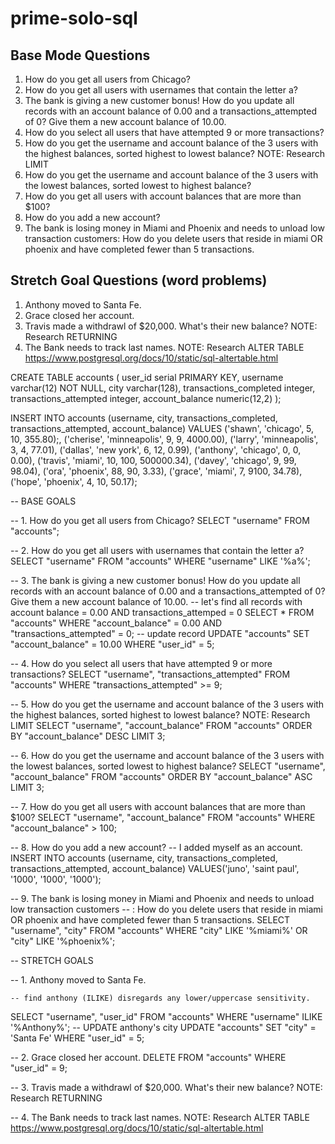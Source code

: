 # prime-solo-sql


## Base Mode Questions
1. How do you get all users from Chicago?
2. How do you get all users with usernames that contain the letter a?
3. The bank is giving a new customer bonus! How do you update all records with an account balance of 0.00 and a transactions_attempted of 0? Give them a new account balance of 10.00.
4. How do you select all users that have attempted 9 or more transactions?
5. How do you get the username and account balance of the 3 users with the highest balances, sorted highest to lowest balance? NOTE: Research LIMIT
6. How do you get the username and account balance of the 3 users with the lowest balances, sorted lowest to highest balance?
7. How do you get all users with account balances that are more than $100?
8. How do you add a new account?
9. The bank is losing money in Miami and Phoenix and needs to unload low transaction customers: How do you delete users that reside in miami OR phoenix and have completed fewer than 5 transactions.

## Stretch Goal Questions (word problems)
1. Anthony moved to Santa Fe.
2. Grace closed her account.
3. Travis made a withdrawl of $20,000. What's their new balance? NOTE: Research RETURNING
4. The Bank needs to track last names. NOTE: Research ALTER TABLE https://www.postgresql.org/docs/10/static/sql-altertable.html


CREATE TABLE accounts (
    user_id serial PRIMARY KEY,
    username varchar(12) NOT NULL,
    city varchar(128),
    transactions_completed integer,
    transactions_attempted integer,
    account_balance numeric(12,2)
);

INSERT INTO accounts (username, city, transactions_completed, transactions_attempted, account_balance) VALUES ('shawn', 'chicago', 5, 10, 355.80);,
('cherise', 'minneapolis', 9, 9, 4000.00),
('larry', 'minneapolis', 3, 4, 77.01),
('dallas', 'new york', 6, 12, 0.99),
('anthony', 'chicago', 0, 0, 0.00),
('travis', 'miami', 10, 100, 500000.34),
('davey', 'chicago', 9, 99, 98.04),
('ora', 'phoenix', 88, 90, 3.33),
('grace', 'miami', 7, 9100, 34.78),
('hope', 'phoenix', 4, 10, 50.17);

-- BASE GOALS 

-- 1. How do you get all users from Chicago?
	SELECT "username" FROM "accounts"; 
	
-- 2. How do you get all users with usernames that contain the letter a?
	SELECT "username" FROM "accounts" WHERE "username" LIKE '%a%'; 

-- 3. The bank is giving a new customer bonus! How do you update all records with an account balance of 0.00 and a transactions_attempted of 0? Give them a new account balance of 10.00.
	-- let's find all records with account balance = 0.00 AND transactions_attemped = 0
	SELECT * FROM "accounts" WHERE "account_balance" = 0.00 AND "transactions_attempted" = 0;
	-- update record 
	UPDATE "accounts" SET "account_balance" = 10.00 WHERE "user_id" = 5;
	
-- 4. How do you select all users that have attempted 9 or more transactions?
	SELECT "username", "transactions_attempted" FROM "accounts" WHERE "transactions_attempted" >= 9;
	
-- 5. How do you get the username and account balance of the 3 users with the highest balances, sorted highest to lowest balance? NOTE: Research LIMIT
	SELECT "username", "account_balance" FROM "accounts" ORDER BY "account_balance" DESC LIMIT 3;

-- 6. How do you get the username and account balance of the 3 users with the lowest balances, sorted lowest to highest balance?
	SELECT "username", "account_balance" FROM "accounts" ORDER BY "account_balance" ASC LIMIT 3; 
	
-- 7. How do you get all users with account balances that are more than $100?
	SELECT "username", "account_balance" FROM "accounts" WHERE "account_balance" > 100;
	
-- 8. How do you add a new account?
	-- I added myself as an account. 
	INSERT INTO accounts (username, city, transactions_completed, transactions_attempted, account_balance) VALUES('juno', 'saint paul', '1000', '1000', '1000');

-- 9. The bank is losing money in Miami and Phoenix and needs to unload low transaction customers
-- : How do you delete users that reside in miami OR phoenix and have completed fewer than 5 transactions.
	SELECT "username", "city" FROM "accounts" WHERE "city" LIKE '%miami%' OR "city" LIKE '%phoenix%';


-- STRETCH GOALS 

-- 1. Anthony moved to Santa Fe.

	-- find anthony (ILIKE) disregards any lower/uppercase sensitivity. 
SELECT "username", "user_id" FROM "accounts" WHERE "username" ILIKE '%Anthony%';
	-- UPDATE anthony's city
	UPDATE "accounts" SET "city" = 'Santa Fe' WHERE "user_id" = 5;
	
-- 2. Grace closed her account.
	DELETE FROM "accounts" WHERE "user_id" = 9;
	
-- 3. Travis made a withdrawl of $20,000. What's their new balance? NOTE: Research RETURNING
		
		
-- 4. The Bank needs to track last names. NOTE: Research ALTER TABLE https://www.postgresql.org/docs/10/static/sql-altertable.html